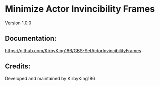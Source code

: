 # Minimize Actor Invincibility Frames
Version 1.0.0

## Documentation:

https://github.com/KirbyKing186/GBS-SetActorInvincibilityFrames

## Credits:

Developed and maintained by KirbyKing186
